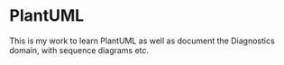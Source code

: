 # PlantUML
This is my work to learn PlantUML as well as document the Diagnostics domain, with sequence diagrams etc.
